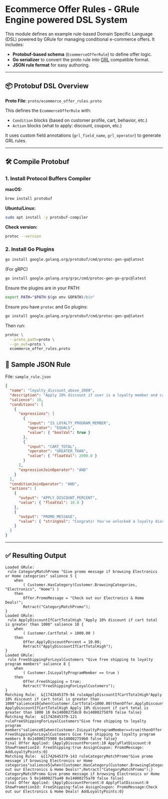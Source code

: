 # Ecommerce Offer Rules - GRule Engine powered DSL System

This module defines an example rule-based Domain Specific Language (DSL) powered by GRule for managing conditional e-commerce offers. It includes:

- **Protobuf-based schema** (`EcommerceOfferRule`) to define offer logic.
- **Go serializer** to convert the proto rule into [GRL](https://github.com/hyperjumptech/grule-rule-engine) compatible format.
- **JSON rule format** for easy authoring.

---

## 📦 Protobuf DSL Overview

**Proto File**: `proto/ecommerce_offer_rules.proto`

This defines the `EcommerceOfferRule` with:

- `Condition` blocks (based on customer profile, cart, behavior, etc.)
- `Action` blocks (what to apply: discount, coupon, etc.)

It uses custom field annotations (`grl_field_name`, `grl_operator`) to generate GRL rules.

---

## 🛠️ Compile Protobuf
### 1. Install Protocol Buffers Compiler

**macOS:**
```bash
brew install protobuf
```

**Ubuntu/Linux:**
```bash
sudo apt install -y protobuf-compiler
```

**Check version:**
```bash
protoc --version
```

### 2. Install Go Plugins

```bash
go install google.golang.org/protobuf/cmd/protoc-gen-go@latest
```

(For gRPC)
```bash
go install google.golang.org/grpc/cmd/protoc-gen-go-grpc@latest
```

Ensure the plugins are in your PATH:
```bash
export PATH="$PATH:$(go env GOPATH)/bin"
```

Ensure you have `protoc` and Go plugins:

```bash
go install google.golang.org/protobuf/cmd/protoc-gen-go@latest
```

Then run:

```bash
protoc \
  --proto_path=proto \
  --go_out=proto \
  ecommerce_offer_rules.proto
```

## 📄 Sample JSON Rule

File: `sample_rule.json`

```json
{
  "name": "loyalty_discount_above_2000",
  "description": "Apply 10% discount if user is a loyalty member and cart total > 2000",
  "salience": 10,
  "conditions": [
    {
      "expressions": [
        {
          "input": "IS_LOYALTY_PROGRAM_MEMBER",
          "operator": "EQUALS",
          "value": { "boolVal": true }
        },
        {
          "input": "CART_TOTAL",
          "operator": "GREATER_THAN",
          "value": { "floatVal": 2000.0 }
        }
      ],
      "expressionJoinOperator": "AND"
    }
  ],
  "conditionJoinOperator": "AND",
  "actions": [
    {
      "output": "APPLY_DISCOUNT_PERCENT",
      "value": { "floatVal": 10.0 }
    },
    {
      "output": "PROMO_MESSAGE",
      "value": { "stringVal": "Congrats! You've unlocked a loyalty discount." }
    }
  ]
}
```

---

## ✅ Resulting Output

```grl
Loaded GRule:
 rule CategoryMatchPromo "Give promo message if browsing Electronics or Home categories" salience 5 {
	when
		( Customer.HasCategory(Customer.BrowsingCategories, "Electronics", "Home") )
	then
		Offer.PromoMessage = "Check out our Electronics & Home Deals!";
		Retract("CategoryMatchPromo");
}
Loaded GRule:
 rule ApplyDiscountIfCartTotalHigh "Apply 10% discount if cart total is greater than 1000" salience 10 {
	when
		( Customer.CartTotal > 1000.00 )
	then
		Offer.ApplyDiscountPercent = 10.00;
		Retract("ApplyDiscountIfCartTotalHigh");
}
Loaded GRule:
 rule FreeShippingForLoyalCustomers "Give free shipping to loyalty program members" salience 8 {
	when
		( Customer.IsLoyaltyProgramMember == true )
	then
		Offer.FreeShipping = true;
		Retract("FreeShippingForLoyalCustomers");
}
Matching Rule:  &{1742645379-94 ruleApplyDiscountIfCartTotalHigh"Apply 10% discount if cart total is greater than 1000"salience10{when(Customer.CartTotal>1000.00)thenOffer.ApplyDiscountPercent=10.00;Retract("ApplyDiscountIfCartTotalHigh");} ApplyDiscountIfCartTotalHigh Apply 10% discount if cart total is greater than 1000 10 0x140002758c0 0x140002758f0 false false}
Matching Rule:  &{1742645379-121 ruleFreeShippingForLoyalCustomers"Give free shipping to loyalty program members"salience8{when(Customer.IsLoyaltyProgramMember==true)thenOffer.FreeShipping=true;Retract("FreeShippingForLoyalCustomers");} FreeShippingForLoyalCustomers Give free shipping to loyalty program members 8 0x14000275980 0x140002759b0 false false}
Final Offer Applied: {ApplyDiscountPercent:10 ApplyFlatDiscount:0 ShowPromotionId: FreeShipping:true AssignCoupon: PromoMessage: AddLoyaltyPoints:0}
Matching Rule:  &{1742645379-143 ruleCategoryMatchPromo"Give promo message if browsing Electronics or Home categories"salience5{when(Customer.HasCategory(Customer.BrowsingCategories,"Electronics","Home"))thenOffer.PromoMessage="Check out our Electronics & Home Deals!";Retract("CategoryMatchPromo");} CategoryMatchPromo Give promo message if browsing Electronics or Home categories 5 0x14000275a40 0x14000275a70 false false}
Final Offer Applied: {ApplyDiscountPercent:0 ApplyFlatDiscount:0 ShowPromotionId: FreeShipping:false AssignCoupon: PromoMessage:Check out our Electronics & Home Deals! AddLoyaltyPoints:0}
```
